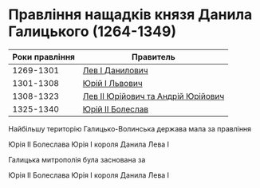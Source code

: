 # Правління нащадків князя Данила Галицького (1264-1349)

<table class="centered">
<thead>
<tr>
<th>Роки правління</th>
<th>Правитель</th>
</tr>
</thead>
<tbody>
<tr>
<td>1269-1301</td>
<td><a href="http://history.ed-era.com/3/lev_I_danylovych.html">Лев I Данилович</a></td>
</tr>
<tr>
<td>1301-1308</td>
<td><a href="http://history.ed-era.com/3/yuryu_I_lvovych.html">Юрiй I Львович</a></td>
</tr>
<tr>
<td>1308-1323</td>
<td><a href="http://history.ed-era.com/3/lev_II_yurovych.html">Лев II Юрiйович та Андрiй Юрiйович</a></td>
</tr>
<tr>
<td>1325-1340</td>
<td><a href="http://history.ed-era.com/3/yuryu_II_boleslav.html">Юрiй II Болеслав</a></td>
</tr>
</tbody>
</table>

<quiz>
<question>
	<p>Найбільшу територію Галицько-Волинська держава мала за правління</p>
        <answer>Юрiя II Болеслава</answer>
	<answer>Юрiя I </answer>
        <answer>короля Данила</answer>
	<answer correct>Лева I</answer>
</question>

<question>
	<p>Галицька митрополія була заснована за</p>
        <answer>Юрiя II Болеслава</answer>
	<answer correct>Юрiя I </answer>
        <answer>короля Данила</answer>
	<answer>Лева I</answer>
</question>
</quiz>
